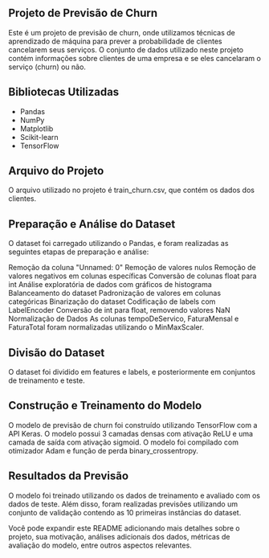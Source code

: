 ## Projeto de Previsão de Churn
Este é um projeto de previsão de churn, onde utilizamos técnicas de aprendizado de máquina para prever a probabilidade de clientes cancelarem seus serviços. O conjunto de dados utilizado neste projeto contém informações sobre clientes de uma empresa e se eles cancelaram o serviço (churn) ou não.

## Bibliotecas Utilizadas
- Pandas
- NumPy
- Matplotlib
- Scikit-learn
- TensorFlow

## Arquivo do Projeto
O arquivo utilizado no projeto é train_churn.csv, que contém os dados dos clientes.

## Preparação e Análise do Dataset
O dataset foi carregado utilizando o Pandas, e foram realizadas as seguintes etapas de preparação e análise:

Remoção da coluna "Unnamed: 0"
Remoção de valores nulos
Remoção de valores negativos em colunas específicas
Conversão de colunas float para int
Análise exploratória de dados com gráficos de histograma
Balanceamento do dataset
Padronização de valores em colunas categóricas
Binarização do dataset
Codificação de labels com LabelEncoder
Conversão de int para float, removendo valores NaN
Normalização de Dados
As colunas tempoDeServico, FaturaMensal e FaturaTotal foram normalizadas utilizando o MinMaxScaler.

## Divisão do Dataset
O dataset foi dividido em features e labels, e posteriormente em conjuntos de treinamento e teste.

## Construção e Treinamento do Modelo
O modelo de previsão de churn foi construído utilizando TensorFlow com a API Keras. O modelo possui 3 camadas densas com ativação ReLU e uma camada de saída com ativação sigmoid. O modelo foi compilado com otimizador Adam e função de perda binary_crossentropy.

## Resultados da Previsão
O modelo foi treinado utilizando os dados de treinamento e avaliado com os dados de teste. Além disso, foram realizadas previsões utilizando um conjunto de validação contendo as 10 primeiras instâncias do dataset.

Você pode expandir este README adicionando mais detalhes sobre o projeto, sua motivação, análises adicionais dos dados, métricas de avaliação do modelo, entre outros aspectos relevantes.
